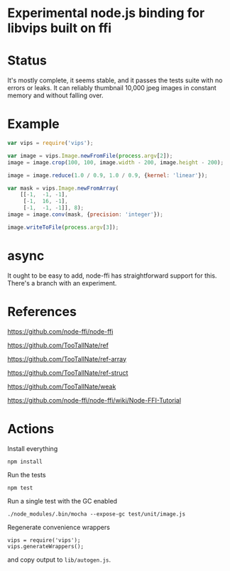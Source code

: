 # Experimental node.js binding for libvips built on ffi

# Status

It's mostly complete, it seems stable, and it passes the tests suite with no
errors or leaks. It can reliably thumbnail 10,000 jpeg images in constant 
memory and without falling over. 

# Example

```javascript
var vips = require('vips');

var image = vips.Image.newFromFile(process.argv[2]);
image = image.crop(100, 100, image.width - 200, image.height - 200);

image = image.reduce(1.0 / 0.9, 1.0 / 0.9, {kernel: 'linear'});

var mask = vips.Image.newFromArray(
    [[-1,  -1, -1], 
     [-1,  16, -1], 
     [-1,  -1, -1]], 8);
image = image.conv(mask, {precision: 'integer'});

image.writeToFile(process.argv[3]);
```

# async

It ought to be easy to add, node-ffi has straightforward support for this.
There's a branch with an experiment. 

# References

https://github.com/node-ffi/node-ffi

https://github.com/TooTallNate/ref

https://github.com/TooTallNate/ref-array

https://github.com/TooTallNate/ref-struct

https://github.com/TooTallNate/weak

https://github.com/node-ffi/node-ffi/wiki/Node-FFI-Tutorial

# Actions

Install everything

	npm install 

Run the tests

	npm test

Run a single test with the GC enabled

	./node_modules/.bin/mocha --expose-gc test/unit/image.js 

Regenerate convenience wrappers

	vips = require('vips');
	vips.generateWrappers();

and copy output to `lib/autogen.js`.
